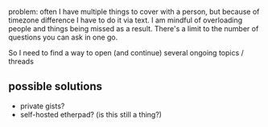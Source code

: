 problem: often I have multiple things to cover with a person, but because of timezone difference I have to do it via text. I am mindful of overloading people and things being missed as a result. There's a limit to the number of questions you can ask in one go.

So I need to find a way to open (and continue) several ongoing topics / threads

## possible solutions

- private gists?
- self-hosted etherpad? (is this still a thing?)
